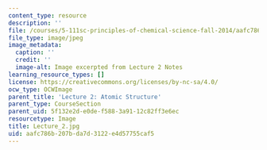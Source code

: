 ```yaml
---
content_type: resource
description: ''
file: /courses/5-111sc-principles-of-chemical-science-fall-2014/aafc786b207bda7d3122e4d57755caf5_Lecture_2.jpg
file_type: image/jpeg
image_metadata:
  caption: ''
  credit: ''
  image-alt: Image excerpted from Lecture 2 Notes
learning_resource_types: []
license: https://creativecommons.org/licenses/by-nc-sa/4.0/
ocw_type: OCWImage
parent_title: 'Lecture 2: Atomic Structure'
parent_type: CourseSection
parent_uid: 5f132e2d-e0de-f588-3a91-12c82ff3e6ec
resourcetype: Image
title: Lecture_2.jpg
uid: aafc786b-207b-da7d-3122-e4d57755caf5
---
```

